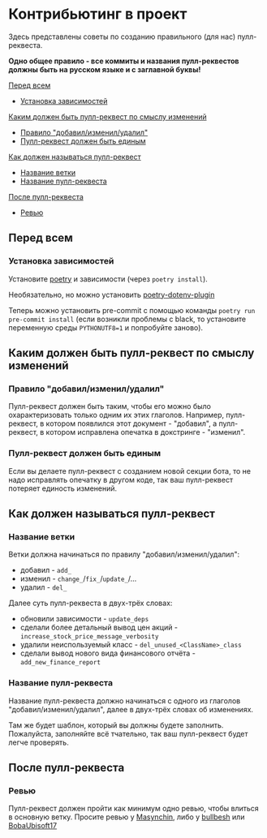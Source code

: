 # Контрибьютинг в проект

Здесь представлены советы по созданию правильного (для нас) пулл-реквеста.

**Одно общее правило - все коммиты и названия пулл-реквестов должны быть на русском языке и с заглавной буквы!**

[Перед всем](#перед-всем)
* [Установка зависимостей](#установка-зависимостей)

[Каким должен быть пулл-реквест по смыслу изменений](#каким-должен-быть-пулл-реквест-по-смыслу-изменений)
* [Правило "добавил/изменил/удалил"](#правило-добавилизменилудалил)
* [Пулл-реквест должен быть единым](#пулл-реквест-должен-быть-единым)

[Как должен называться пулл-реквест](#как-должен-называться-пулл-реквест)
* [Название ветки](#название-ветки)
* [Название пулл-реквеста](#название-пулл-реквеста)

[После пулл-реквеста](#после-пулл-реквеста)
* [Ревью](#ревью)


## Перед всем

### Установка зависимостей

Установите [poetry](https://github.com/python-poetry/poetry) и зависимости (через `poetry install`).

Необязательно, но можно установить [poetry-dotenv-plugin](https://github.com/mpeteuil/poetry-dotenv-plugin)

Теперь можно установить pre-commit с помощью команды `poetry run pre-commit install` (если возникли проблемы с black, то установите переменную среды `PYTHONUTF8=1` и попробуйте заново).

## Каким должен быть пулл-реквест по смыслу изменений

### Правило "добавил/изменил/удалил"

Пулл-реквест должен быть таким, чтобы его можно было охарактеризовать только одним их этих глаголов. Например, пулл-реквест, в котором появлился этот документ - "добавил", а пулл-реквест, в котором исправлена опечатка в докстринге - "изменил".

### Пулл-реквест должен быть единым

Если вы делаете пулл-реквест с созданием новой секции бота, то не надо исправлять опечатку в другом коде, так ваш пулл-реквест потеряет единость изменений.

## Как должен называться пулл-реквест

### Название ветки

Ветки должна начинаться по правилу "добавил/изменил/удалил":
- добавил - `add_`
- изменил - `change_`/`fix_`/`update_`/...
- удалил - `del_`

Далее суть пулл-реквеста в двух-трёх словах:
- обновили зависимости - `update_deps`
- сделали более детальный вывод цен акций - `increase_stock_price_message_verbosity`
- удалили неиспользуемый класс - `del_unused_<ClassName>_class`
- сделали вывод нового вида финансового отчёта - `add_new_finance_report`

### Название пулл-реквеста

Название пулл-реквеста должно начинаться с одного из глаголов "добавил/изменил/удалил", далее в двух-трёх словах об изменениях.

Там же будет шаблон, который вы должны будете заполнить. Пожалуйста, заполняйте всё тчательно, так ваш пулл-реквест будет легче проверять.

## После пулл-реквеста

### Ревью

Пулл-реквест должен пройти как минимум одно ревью, чтобы влиться в основную ветку. Просите ревью у [Masynchin](https://github.com/Masynchin), либо у [bullbesh](https://github.com/bullbesh) или [BobaUbisoft17](https://github.com/BobaUbisoft17)
